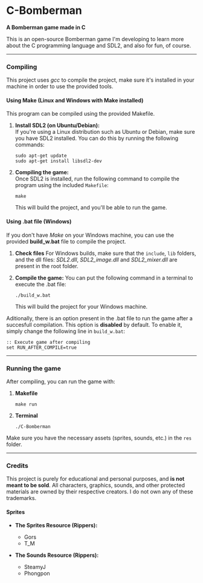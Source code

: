# C-Bomberman
**A Bomberman game made in C**

This is an open-source Bomberman game I'm developing to learn more about the C programming language and SDL2, and also for fun, of course.

---

### Compiling

This project uses *gcc* to compile the project, make sure it's installed in your machine in order to use the provided tools.

#### Using Make (Linux and Windows with Make installed)
This program can be compiled using the provided Makefile.

1. **Install SDL2 (on Ubuntu/Debian):**  
If you're using a Linux distribution such as Ubuntu or Debian, make sure you have SDL2 installed. You can do this by running the following commands:

    ~~~
    sudo apt-get update  
    sudo apt-get install libsdl2-dev
    ~~~

2. **Compiling the game:**  
Once SDL2 is installed, run the following command to compile the program using the included `Makefile`:

    ~~~
    make
    ~~~

   This will build the project, and you'll be able to run the game.

#### Using .bat file (Windows)

If you don't have *Make* on your Windows machine, you can use the provided **build_w.bat** file to compile the project.

1. **Check files**
For Windows builds, make sure that the `include`, `lib` folders, and the dll files: *SDL2.dll*, *SDL2_image.dll* and *SDL2_mixer.dll* are present in the root folder.

2. **Compile the game:**
You can put the following command in a terminal to execute the .bat file:

    ~~~
    ./build_w.bat
    ~~~  
    This will build the project for your Windows machine.

Aditionally, there is an option present in the .bat file to run the game after a succesfull compilation. 
This option is **disabled** by default. To enable it, simply change the following line in `build_w.bat`:

  ~~~
  :: Execute game after compiling
  set RUN_AFTER_COMPILE=true
  ~~~


---

### Running the game

After compiling, you can run the game with:

1. **Makefile**
    ~~~
    make run
    ~~~
2. **Terminal**
    ~~~
    ./C-Bomberman
    ~~~

Make sure you have the necessary assets (sprites, sounds, etc.) in the `res` folder.

---

### Credits

This project is purely for educational and personal purposes, and **is not meant to be sold**. All characters, graphics, sounds, and other protected materials are owned by their respective creators. I do not own any of these trademarks.

#### Sprites
- **The Sprites Resource (Rippers):**
  - Gors
  - T_M

- **The Sounds Resource (Rippers):**
  - SteamyJ
  - Phongpon
